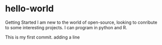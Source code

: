 # hello-world
Getting Started
I am new to the world of open-source, looking to conribute to some interesting projects.
I can program in python and R.

This is my first commit.
adding a line
